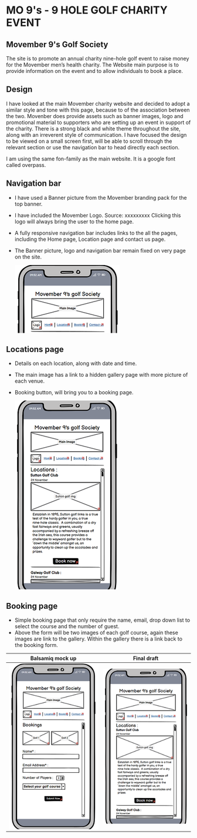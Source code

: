 <!-- ROUGH DRAFT -->

# MO 9's - 9 HOLE GOLF CHARITY EVENT


## Movember 9's Golf Society
The site is to promote an annual charity nine-hole golf event to raise money for the Movember men’s health charity. The Website main purpose is to provide information on the event and to allow individuals to book a place.


## Design
I have looked at the main Movember charity website and decided to adopt a similar style and tone with this page, because to of the association between the two. Movenber does provide assets such as banner images, logo and promotional material to supporters who are setting up an event in support of the charity. There is a strong black and white theme throughout the site, along with an irreverent style of communication. I have focused the design to be viewed on a small screen first, will be able to scroll through the relevant section or use the navigation bar to head directly each section. 

I am using the same fon-family as the main website. It is a google font called overpass. 




## Navigation bar
- I have used a Banner picture from the Movember branding pack for the top banner. 
- I have included the Movember Logo. Source: xxxxxxxxx      Clicking this logo will always bring the user to the home page. 
- A fully responsive navigation bar includes links to the all the pages, including the 
  Home page, Location page and contact us page. 
- The Banner picture, logo and navigation bar remain fixed on very page on the site.

    ![navigation bar reduced, Mock up](/readme%20images/Nav_reduced.png)


## Locations page
- Details on each location, along with date and time. 
- The main image has a link to a hidden gallery page with more picture of each venue.
- Booking button, will bring you to a booking page.

    ![location page, mockup](/readme%20images/Location_page_reduced.png)


## Booking page
- Simple booking page that only require the name, email, drop down list to select the course and the number of guest. 
- Above the form will be two images of each golf course, again these images are link to the gallery. Within the gallery there is a link back to the booking form.


| Balsamiq mock up | Final draft |
| --------- | --------- |
| ![booking page, mockup](/readme%20images/Booking_page_reduced.png) | ![side, by side](/readme%20images/Location_page_reduced.png)

